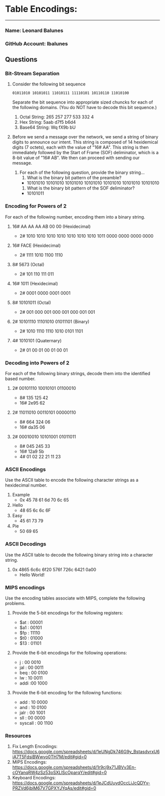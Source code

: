 # Table Encodings:
---
### Name: Leonard Balunes                               <!-- response -->
### GitHub Account:  lbalunes                    <!-- response -->

## Questions

### Bit-Stream Separation

1. Consider the following bit sequence
 
   ```
   01011010 10101011 11010111 11110101 10110110 11010100
   ```

   Separate the bit sequence into appropriate sized chuncks for each of the following domains. (You do NOT have to decode this bit sequence.)

   1. Octal String: 265 257 277 533 332 4                                   <!-- response -->
   1. Hex String:   5aab d7f5 b6d4                                   <!-- response -->
   1. Base64 String:  Wq fX9b bU                                 <!-- response -->


1. Before we send a message over the network, we send a string of binary digits to announce our intent.  This string is composed of 14 hexidemical digits (7 octets), each with the value of "16# AA".  This string is then immediately followed by the Start of Frame (SOF) deliminator, which is a 8-bit value of "16# AB".  We then can proceed with sending our message.

   1. For each of the following question, provide the binary string...
      1. What is the binary bit pattern of the preamble?
        -   10101010  10101010 10101010 10101010 10101010 10101010 10101010     <!-- response -->
      1. What is the binary bit pattern of the SOF deliminator?
        -  10101011       <!-- response -->

### Encoding for Powers of 2
For each of the following number, encoding them into a binary string. 

  1. 16# AA AA AA AB 00 00  (Hexidecimal)
     - 2#  1010 1010 1010 1010 1010 1010 1010 1011 0000 0000 0000 0000

  1. 16# FACE (Hexidecimal)
     - 2#  1111 1010 1100 1110                                       <!-- response -->

  1. 8# 5673 (Octal)
     - 2# 101 110 111 011                                        <!-- response -->

  1. 16# 1011 (Hexidecimal)
     - 2#  0001 0000 0001 0001                                       <!-- response -->

  1. 8# 10101011 (Octal)
     - 2#  001 000 001 000 001 000 001 001                                 <!-- response -->
 
  1. 2# 10101110 11101010 01011101  (Binary)
     - 2#  1010 1110 1110 1010 0101 1101                                 <!-- response -->

  1. 4# 1010101 (Quaternary)
     - 2#  01 00 01 00 01 00 01                                       <!-- response -->

  <!-- Did the Professor talk about base 4?  No, but you should be able to solve it anyways! -->

### Decoding into Powers of 2
For each of the following binary strings, decode them into the identified based number.

  1. 2#  00101110 10010101 01100010
     - 8#  135 125 42                                      <!-- response -->
     - 16#  2e95 62                                     <!-- response -->

  1. 2#  11011010 00110101 00000110
     - 8#  664 324 06                                       <!-- response -->
     - 16#  da35 06                                     <!-- response -->

  1. 2#  00010010 10101001 01011011
     - 8#  045 245 33                                      <!-- response -->
     - 16#  12a9 5b                                     <!-- response -->
     - 4#   01 02 22 21 11 23                                     <!-- response -->

### ASCII Encodings
Use the ASCII table to encode the following character strings as a hexidecimal number.

  1. Example
     - 0x 45 78 61 6d 70 6c 65
  1. Hello
     -  48 65 6c 6c 6F                                          <!-- response -->
  1. Easy
     -  45 61 73 79                                         <!-- response -->
  1. Pie
     -  50 69 65                                         <!-- response -->

### ASCII Decodings
Use the ASCII table to decode the following binary string into a character string.

  1. 0x 4865 6c6c 6f20 576f 726c 6421 0a00
     -   Hello World!                                           <!-- response -->

###  MIPS encodings
Use the encoding tables associate with MIPS, complete the following problems.

  1. Provide the 5-bit encodings for the following registers:
     - $at : 00001    <!-- response -->
     - $a1 : 00101         <!-- response -->
     - $fp : 11110         <!-- response -->
     - $t0 : 01000         <!-- response -->
     - $13 : 01101         <!-- response -->

  1. Provide the 6-bit encodings for the following operations:
     - j :  00 0010          <!-- response -->
     - jal : 00 0011         <!-- response -->
     - beq : 00 0100        <!-- response -->
     - lw :  10 0011         <!-- response -->
     - addi :00 1000        <!-- response -->
 
  1. Provide the 6-bit encoding for the following functions:
     - add : 10 0000         <!-- response -->
     - and : 10 0100         <!-- response -->
     - jalr : 00 1001        <!-- response -->
     - sll :  00 0000        <!-- response -->
     - syscall : 00 1100     <!-- response -->
   

### Resources
  1. Fix Length Encodings: https://docs.google.com/spreadsheets/d/1eUNgDk746G9y_BstasdvrxU6iA7T5FdsiBWwvo0TH7M/edit#gid=0
  1. MIPS Encodings: https://docs.google.com/spreadsheets/d/1r9cj9x71JBVv3En-cOYanqRW4zSz53oSXLlScOparqY/edit#gid=0
  1. Keyboard Encodings: https://docs.google.com/spreadsheets/d/1eJCdUuydOccLiJcQDYv-PRZVd6jbiM67V7GPXYJYqAs/edit#gid=0
